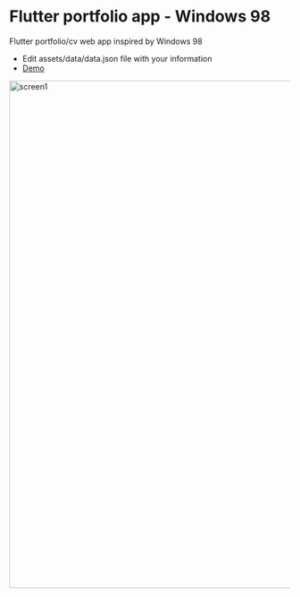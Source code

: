 # Flutter portfolio app - Windows 98

Flutter portfolio/cv web app inspired by Windows 98

* Edit assets/data/data.json file with your information
 * [Demo](https://hesam.cc/cv/)
   
<img width="1918" height="907" alt="screen1" src="https://github.com/user-attachments/assets/41256639-3691-4935-8cb1-5459ae15abc3" />
